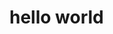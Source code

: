 # hello world

<script>
  window.fbAsyncInit = function() {
    FB.init({
      appId      : '2243577339277216',
      xfbml      : true,
      version    : 'v5.0'
    });
    FB.AppEvents.logPageView();
  };

  (function(d, s, id){
     var js, fjs = d.getElementsByTagName(s)[0];
     if (d.getElementById(id)) {return;}
     js = d.createElement(s); js.id = id;
     js.src = "https://connect.facebook.net/en_US/sdk.js";
     fjs.parentNode.insertBefore(js, fjs);
   }(document, 'script', 'facebook-jssdk'));
</script\>

